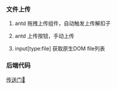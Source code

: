 ###  文件上传

1. antd 拖拽上传组件，自动触发上传解扣子

2. antd 上传按钮，手动上传

3. input[type:file] 获取原生DOM file列表


### 后端代码

[传送门:rocket:](https://github.com/zhaozhuoboy/koa2-study)